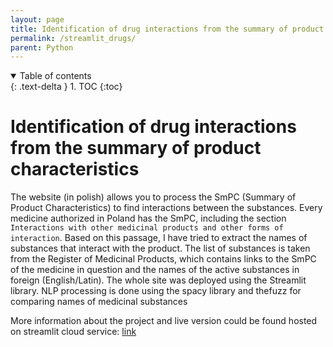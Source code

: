 ```yaml
---
layout: page
title: Identification of drug interactions from the summary of product characteristics
permalink: /streamlit_drugs/
parent: Python
---
```


<details open markdown="block">
  <summary>
    Table of contents
  </summary>
  {: .text-delta }
1. TOC
{:toc}
</details>

# Identification of drug interactions from the summary of product characteristics
The website (in polish) allows you to process the SmPC (Summary of Product Characteristics) to find interactions between the substances. Every medicine authorized in Poland has the SmPC, including the section `Interactions with other medicinal products and other forms of interaction`. Based on this passage, I have tried to extract the names of substances that interact with the product. The list of substances is taken from the Register of Medicinal Products, which contains links to the SmPC of the medicine in question and the names of the active substances in foreign (English/Latin). The whole site was deployed using the <span class="label label-green">Streamlit</span> library. <span class="label label-green">NLP processing</span> is done using the <span class="label label-green">spacy</span> library and <span class="label label-green">thefuzz</span> for comparing names of medicinal substances 

More information about the project and live version could be found hosted on streamlit cloud service:
[link](https://share.streamlit.io/kamilkandzia/streamlit_drugs/main)

